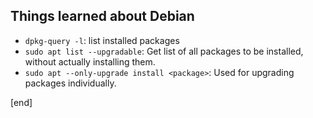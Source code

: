## Things learned about Debian

 * `dpkg-query -l`: list installed packages
 * `sudo apt list --upgradable`: Get list of all packages to be installed, without actually installing them.
 * `sudo apt --only-upgrade install <package>`: Used for upgrading packages individually.

[end]
